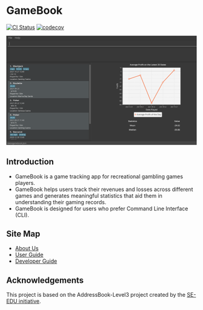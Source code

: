 # GameBook

[![CI Status](https://github.com/AY2122S1-CS2103T-W13-3/tp/workflows/Java%20CI/badge.svg)](https://github.com/AY2122S1-CS2103T-W13-3/tp/actions) [![codecov](https://codecov.io/gh/AY2122S1-CS2103T-W13-3/tp/branch/master/graph/badge.svg)](https://codecov.io/gh/AY2122S1-CS2103T-W13-3/tp)

![Ui](docs/images/Ui.png)

## Introduction
* GameBook is a game tracking app for recreational gambling games players.
* GameBook helps users track their revenues and losses across different games and generates  meaningful statistics that aid them in understanding their gaming records.
* GameBook is designed for users who prefer Command Line Interface (CLI).

## Site Map
* [About Us](docs/AboutUs.md)  
* [User Guide](docs/UserGuide.md)  
* [Developer Guide](docs/DeveloperGuide.md)  

## Acknowledgements
This project is based on the AddressBook-Level3 project created by the [SE-EDU initiative](https://se-education.org).
